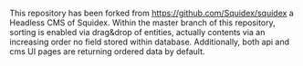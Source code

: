 This repository has been forked from https://github.com/Squidex/squidex a Headless CMS of Squidex. 
Within the master branch of this repository, sorting is enabled via drag&drop of entities, actually contents via an increasing order no field stored within database. Additionally, both api and cms UI pages are returning ordered data by default. 
